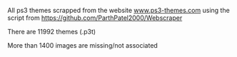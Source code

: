 All ps3 themes scrapped from the website www.ps3-themes.com using the script from https://github.com/ParthPatel2000/Webscraper

There are 11992 themes (.p3t)

More than 1400 images are missing/not associated
